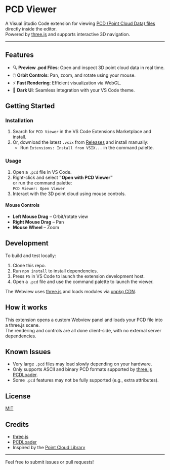 # PCD Viewer

A Visual Studio Code extension for viewing [PCD (Point Cloud Data) files](http://pointclouds.org/documentation/tutorials/pcd_file_format.php) directly inside the editor.  
Powered by [three.js](https://threejs.org/) and supports interactive 3D navigation.

---

## Features

- 🔍 **Preview .pcd Files**: Open and inspect 3D point cloud data in real time.
- 🖱️ **Orbit Controls**: Pan, zoom, and rotate using your mouse.
- ⚡ **Fast Rendering**: Efficient visualization via WebGL.
- 🎨 **Dark UI**: Seamless integration with your VS Code theme.

## Getting Started

### Installation

1. Search for `PCD Viewer` in the VS Code Extensions Marketplace and install.
2. Or, download the latest `.vsix` from [Releases](https://github.com/your-repo-url/releases) and install manually:
   - Run `Extensions: Install from VSIX...` in the command palette.

### Usage

1. Open a `.pcd` file in VS Code.
2. Right-click and select **"Open with PCD Viewer"**  
   or run the command palette:  
   `PCD Viewer: Open Viewer`
3. Interact with the 3D point cloud using mouse controls.

#### Mouse Controls

- **Left Mouse Drag** – Orbit/rotate view
- **Right Mouse Drag** – Pan
- **Mouse Wheel** – Zoom

## Development

To build and test locally:

1. Clone this repo.
2. Run `npm install` to install dependencies.
3. Press `F5` in VS Code to launch the extension development host.
4. Open a `.pcd` file and use the command palette to launch the viewer.

The Webview uses [three.js](https://threejs.org/) and loads modules via [unpkg CDN](https://unpkg.com/).

## How it works

This extension opens a custom Webview panel and loads your PCD file into a three.js scene.  
The rendering and controls are all done client-side, with no external server dependencies.

## Known Issues

- Very large `.pcd` files may load slowly depending on your hardware.
- Only supports ASCII and binary PCD formats supported by [three.js PCDLoader](https://threejs.org/docs/#examples/en/loaders/PCDLoader).
- Some `.pcd` features may not be fully supported (e.g., extra attributes).

## License

[MIT](LICENSE)

## Credits

- [three.js](https://threejs.org/)
- [PCDLoader](https://threejs.org/docs/#examples/en/loaders/PCDLoader)
- Inspired by the [Point Cloud Library](http://pointclouds.org/)

---

Feel free to submit issues or pull requests!